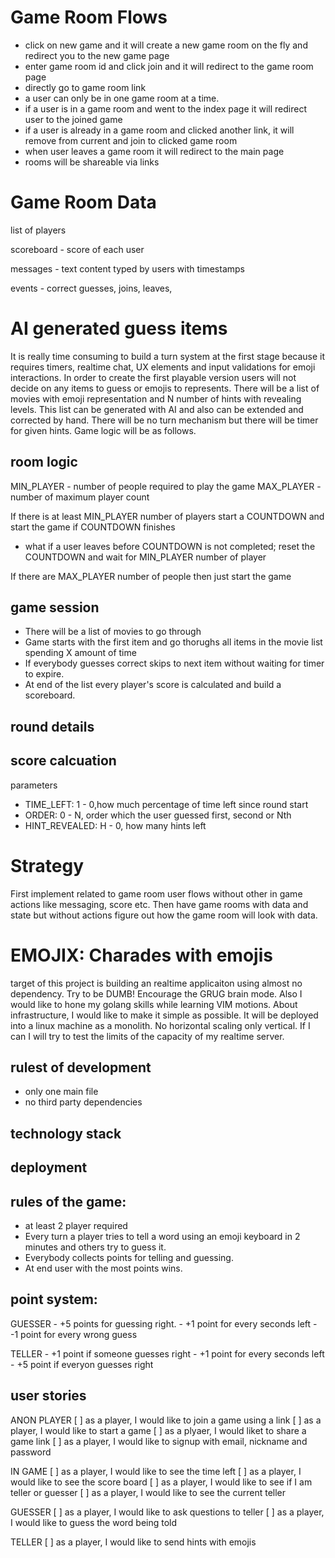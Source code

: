 # Game Room Flows

- click on new game and it will create a new game room on the fly and redirect you to the new game page
- enter game room id and click join and it will redirect to the game room page
- directly go to game room link
- a user can only be in one game room at a time.
- if a user is in a game room and went to the index page it will redirect user to the joined game
- if a user is already in a game room and clicked another link, it will remove from current and join to clicked game room
- when user leaves a game room it will redirect to the main page
- rooms will be shareable via links


# Game Room Data

list of players

scoreboard - score of each user

messages - text content typed by users with timestamps

events - correct guesses, joins, leaves,


# AI generated guess items

It is really time consuming to build a turn system at the first stage because it requires timers, realtime chat, UX elements and input validations for emoji interactions. In order to create the first playable version users will not decide on any items to guess or emojis to represents. There will be a list of movies with emoji representation and N number of hints with revealing levels. This list can be generated with AI and also can be extended and corrected by hand. There will be no turn mechanism but there will be timer for given hints. Game logic will be as follows.


## room logic
MIN_PLAYER - number of people required to play the game
MAX_PLAYER - number of maximum player count

If there is at least MIN_PLAYER number of players start a COUNTDOWN and start the game if COUNTDOWN finishes
- what if a user leaves before COUNTDOWN is not completed; reset the COUNTDOWN and wait for MIN_PLAYER number of player

If there are MAX_PLAYER number of people then just start the game

## game session
- There will be a list of movies to go through
- Game starts with the first item and go thorughs all items in the movie list spending X amount of time
- If everybody guesses correct skips to next item without waiting for timer to expire.
- At end of the list every player's score is calculated and build a scoreboard.

## round details


## score calcuation
parameters
- TIME_LEFT: 1 - 0,how much percentage of time left since round start
- ORDER: 0 - N, order which the user guessed first, second or Nth
- HINT_REVEALED: H - 0, how many hints left



# Strategy

First implement related to game room user flows without other in game actions like messaging, score etc.
Then have game rooms with data and state but without actions figure out how the game room will look with data.

# EMOJIX: Charades with emojis

target of this project is building an realtime applicaiton using almost no dependency. Try to be DUMB! Encourage the GRUG brain mode. Also I would like to hone my golang skills while learning VIM motions.
About infrastructure, I would like to make it simple as possible. It will be deployed into a linux machine as a monolith. No horizontal scaling only vertical. If I can I will try to test the limits of the capacity of my realtime server.

## rulest of development
- only one main file
- no third party dependencies

## technology stack

## deployment

## rules of the game:
- at least 2 player required
- Every turn a player tries to tell a word using an emoji keyboard in 2 minutes and others try to guess it.
- Everybody collects points for telling and guessing.
- At end user with the most points wins.

## point system:
GUESSER
	- +5 points for guessing right.
	- +1 point for every seconds left
	- -1 point for every wrong guess

TELLER
	- +1 point if someone guesses right
	- +1 point for every seconds left
	- +5 point if everyon guesses right

## user stories
ANON PLAYER
	[ ] as a player, I would like to join a game using a link
	[ ] as a player, I would like to start a game
	[ ] as a plyaer, I would liket to share a game link
	[ ] as a player, I would like to signup with email, nickname and password

IN GAME
	[ ] as a player, I would like to see the time left
	[ ] as a player, I would like to see the score board
	[ ] as a player, I would like to see if I am teller or guesser
	[ ] as a player, I would like to see the current teller

GUESSER
	[ ] as a player, I would like to ask questions to teller
	[ ] as a player, I would like to guess the word being told

TELLER
	[ ] as a player, I would like to send hints with emojis
